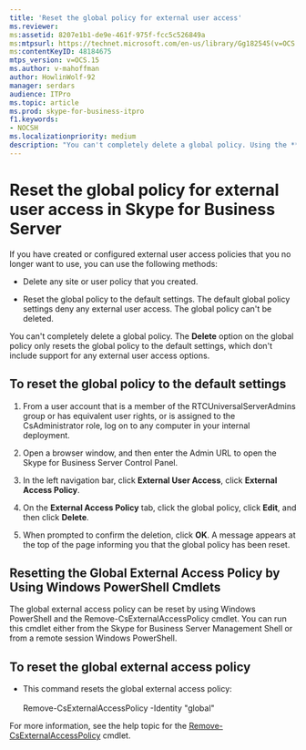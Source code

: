 ```yaml
---
title: 'Reset the global policy for external user access'
ms.reviewer: 
ms:assetid: 8207e1b1-de9e-461f-975f-fcc5c526849a
ms:mtpsurl: https://technet.microsoft.com/en-us/library/Gg182545(v=OCS.15)
ms:contentKeyID: 48184675
mtps_version: v=OCS.15
ms.author: v-mahoffman
author: HowlinWolf-92
manager: serdars
audience: ITPro
ms.topic: article
ms.prod: skype-for-business-itpro
f1.keywords:
- NOCSH
ms.localizationpriority: medium
description: "You can't completely delete a global policy. Using the **Delete** option on the global policy only resets the global policy to the default settings, which don't include support for any external user access options."
---
```



# Reset the global policy for external user access in Skype for Business Server 

If you have created or configured external user access policies that you no longer want to use, you can use the following methods:

  - Delete any site or user policy that you created.

  - Reset the global policy to the default settings. The default global policy settings deny any external user access. The global policy can't be deleted.

You can't completely delete a global policy. The **Delete** option on the global policy only resets the global policy to the default settings, which don't include support for any external user access options.

## To reset the global policy to the default settings

1.  From a user account that is a member of the RTCUniversalServerAdmins group or has equivalent user rights, or is assigned to the CsAdministrator role, log on to any computer in your internal deployment.

2.  Open a browser window, and then enter the Admin URL to open the Skype for Business Server Control Panel.

3.  In the left navigation bar, click **External User Access**, click **External Access Policy**.

4.  On the **External Access Policy** tab, click the global policy, click **Edit**, and then click **Delete**.

5.  When prompted to confirm the deletion, click **OK**. A message appears at the top of the page informing you that the global policy has been reset.


## Resetting the Global External Access Policy by Using Windows PowerShell Cmdlets

The global external access policy can be reset by using Windows PowerShell and the Remove-CsExternalAccessPolicy cmdlet. You can run this cmdlet either from the Skype for Business Server Management Shell or from a remote session Windows PowerShell. 

## To reset the global external access policy

  - This command resets the global external access policy:<br/><br/>Remove-CsExternalAccessPolicy -Identity "global"

For more information, see the help topic for the [Remove-CsExternalAccessPolicy](/powershell/module/skype/Remove-CsExternalAccessPolicy) cmdlet.
